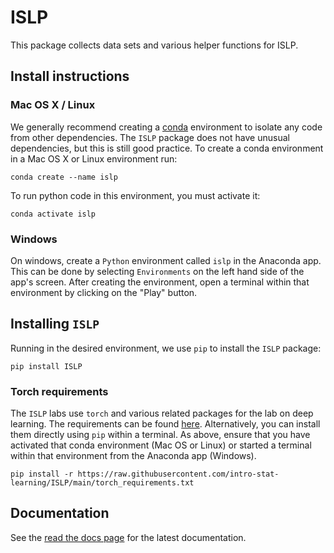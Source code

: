 # ISLP

This package collects data sets and various helper functions
for ISLP.

## Install instructions

### Mac OS X / Linux

We generally recommend creating a [conda](https://anaconda.org) environment to isolate any code
from other dependencies. The `ISLP` package does not have unusual dependencies, but this is still
good practice. To create a conda environment in a Mac OS X or Linux environment run:

```{python}
conda create --name islp
```

To run python code in this environment, you must activate it:

```{python}
conda activate islp
```

### Windows

On windows, create a `Python` environment called `islp` in the Anaconda app. This can be done by selecting `Environments` on the left hand side of the app's screen. After creating the environment, open a terminal within that environment by clicking on the "Play" button.


## Installing `ISLP`

Running in the desired environment, we use `pip` to install the `ISLP` package:

```{python}
pip install ISLP
```

### Torch requirements

The `ISLP` labs use `torch` and various related packages for the lab on deep learning. The requirements
can be found [here](torch_requirements.txt). Alternatively, you can install them directly using `pip` within a terminal. As above, ensure
that you have activated that conda environment (Mac OS or Linux) or
started a terminal within that environment from the Anaconda app (Windows).

```{python}
pip install -r https://raw.githubusercontent.com/intro-stat-learning/ISLP/main/torch_requirements.txt
```

## Documentation

See the [read the docs page](https://islp.readthedocs.io/en/latest/models.html) for the latest documentation.



